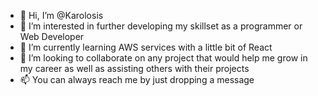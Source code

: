 - 👋 Hi, I’m @Karolosis
- 👀 I’m interested in further developing my skillset as a programmer or Web Developer
- 🌱 I’m currently learning AWS services with a little bit of React
- 💞️ I’m looking to collaborate on any project that would help me grow in my career as well as assisting others with their projects
- 📫 You can always reach me by just dropping a message 

<!---
Karolosis/Karolosis is a ✨ special ✨ repository because its `README.md` (this file) appears on your GitHub profile.
You can click the Preview link to take a look at your changes.
--->
